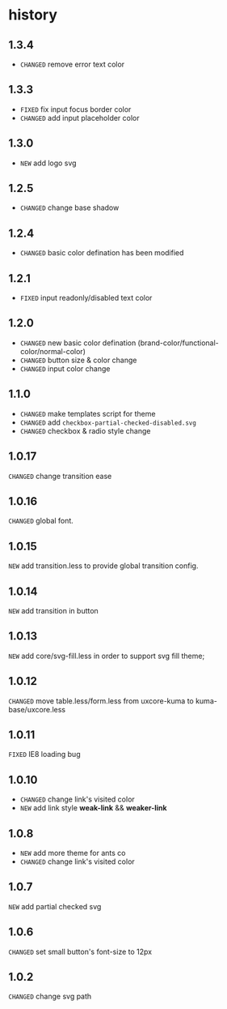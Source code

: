 # history

## 1.3.4

* `CHANGED` remove error text color

## 1.3.3

* `FIXED` fix input focus border color
* `CHANGED` add input placeholder color

## 1.3.0

* `NEW` add logo svg

## 1.2.5

* `CHANGED` change base shadow

## 1.2.4

* `CHANGED` basic color defination has been modified


## 1.2.1

* `FIXED` input readonly/disabled text color

## 1.2.0

* `CHANGED` new basic color defination (brand-color/functional-color/normal-color)
* `CHANGED` button size & color change
* `CHANGED` input color change

## 1.1.0

* `CHANGED` make templates script for theme
* `CHANGED` add `checkbox-partial-checked-disabled.svg`
* `CHANGED` checkbox & radio style change

## 1.0.17

`CHANGED` change transition ease

## 1.0.16

`CHANGED` global font.

## 1.0.15

`NEW` add transition.less to provide global transition config.

## 1.0.14

`NEW` add transition in button

## 1.0.13

`NEW` add core/svg-fill.less in order to support svg fill theme;

## 1.0.12

`CHANGED` move table.less/form.less from uxcore-kuma to kuma-base/uxcore.less

## 1.0.11

`FIXED` IE8 loading bug

## 1.0.10

* `CHANGED` change link's visited color
* `NEW` add link style __weak-link__ && __weaker-link__

## 1.0.8
* `NEW` add more theme for ants co
* `CHANGED` change link's visited color

## 1.0.7
`NEW` add partial checked svg

## 1.0.6

`CHANGED` set small button's font-size to 12px

## 1.0.2

`CHANGED` change svg path
